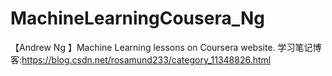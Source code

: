 # MachineLearningCousera_Ng
【Andrew Ng 】Machine Learning lessons on Coursera website.
学习笔记博客:https://blog.csdn.net/rosamund233/category_11348826.html

